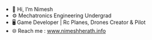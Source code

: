 - 👋 Hi, I’m Nimesh
- ⚙️ Mechatronics Engineering Undergrad
- 🖥️ Game Developer | Rc Planes, Drones Creator & Pilot
- 🌐 Reach me : www.nimeshherath.info

<!---
nimeshjh/nimeshjh is a ✨ special ✨ repository because its `README.md` (this file) appears on your GitHub profile.
You can click the Preview link to take a look at your changes.
--->
